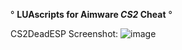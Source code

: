 

                                  
° **LUAscripts for Aimware _CS2_ Cheat** °



CS2DeadESP Screenshot: ![image](https://github.com/ticzz/Aimware-v5-CS2-luas/assets/32612882/99ca5d19-778e-41d4-b15d-8a913d3153a7)
